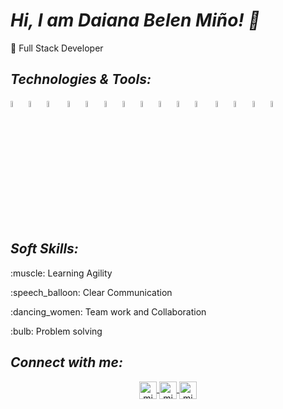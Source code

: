 # ***Hi, I am Daiana Belen Miño! 👋***

:space_invader: Full Stack Developer 

## ***Technologies & Tools:***

<img width="5%" src="https://seeklogo.com/images/C/css3-logo-8724075274-seeklogo.com.png">&nbsp;<img width="5%" src="https://seeklogo.com/images/H/html5-logo-EF92D240D7-seeklogo.com.png">&nbsp;<img width="5%" src="https://seeklogo.com/images/J/javascript-logo-E967E87D74-seeklogo.com.png">&nbsp;
<img width="5%" src="https://seeklogo.com/images/P/python-logo-C50EED1930-seeklogo.com.png">&nbsp;<img width="5%" src="https://seeklogo.com/images/J/java-logo-7833D1D21A-seeklogo.com.png">&nbsp;<img width="5%" src="https://seeklogo.com/images/M/MySQL-logo-F6FF285A58-seeklogo.com.png">&nbsp;<img width="5%" align="justify" src="https://seeklogo.com/images/M/mongodb-logo-427DDF8FDE-seeklogo.com.png">&nbsp;<img width="5%" src="https://seeklogo.com/images/P/power-bi-microsoft-logo-E4FC8DE4A9-seeklogo.com.png?v=637908007690000000">&nbsp;<img width="5%" src="https://seeklogo.com/images/B/bootstrap-5-logo-85A1F11F4F-seeklogo.com.png">&nbsp;<img width="5%" align="justify" src="https://seeklogo.com/images/F/figma-logo-3C82F1B96E-seeklogo.com.png">&nbsp;<img width="5%" src="https://seeklogo.com/images/R/react-logo-7B3CE81517-seeklogo.com.png">&nbsp;
<img width="5%" align="justify" src="https://seeklogo.com/images/P/postman-api-platform-logo-D6B8AB9B0D-seeklogo.com.png">&nbsp;<img width="5%" src="https://seeklogo.com/images/S/spring-boot-logo-9D6125D4E7-seeklogo.com.png">&nbsp;<img width="5%" align="justify" src="https://seeklogo.com/images/M/maven-logo-5A9B272A6E-seeklogo.com.png">&nbsp;<img width="5%" src="https://seeklogo.com/images/D/docker-logo-6D6F987702-seeklogo.com.png">


## ***Soft Skills:***
   <p>:muscle: Learning Agility</p>
   <p>:speech_balloon: Clear Communication</p>
   <p>:dancing_women: Team work and Collaboration</p>
   <p>:bulb: Problem solving</p>
        
## ***Connect with me:***
    
 <p align="center">
  <a href="mailto:belcita814@gmail.com" target="blank">
    <img align="center" src="https://cdn.jsdelivr.net/npm/simple-icons@3.0.1/icons/gmail.svg" alt="midu.dev" height="28px" width="28px" />
  </a>
  <a href="https://www.linkedin.com/in/d-belen-mi%C3%B1o/" target="blank">
    <img align="center" src="https://cdn.jsdelivr.net/npm/simple-icons@3.0.1/icons/linkedin.svg" alt="midudev" height="28px" width="28px" />
  </a>
  <a href="https://www.instagram.com/belldaiana/" target="blank">
    <img align="center" src="https://cdn.jsdelivr.net/npm/simple-icons@3.0.1/icons/instagram.svg" alt="midu.dev" height="28px" width="28px" />
  </a>
</p>
<!---
belldaiana/belldaiana is a ✨ special ✨ repository because its `README.md` (this file) appears on your GitHub profile.
You can click the Preview link to take a look at your changes.
--->
